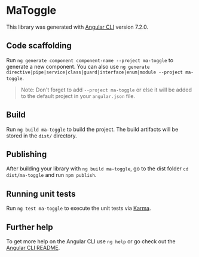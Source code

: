 # MaToggle

This library was generated with [Angular CLI](https://github.com/angular/angular-cli) version 7.2.0.

## Code scaffolding

Run `ng generate component component-name --project ma-toggle` to generate a new component. You can also use `ng generate directive|pipe|service|class|guard|interface|enum|module --project ma-toggle`.
> Note: Don't forget to add `--project ma-toggle` or else it will be added to the default project in your `angular.json` file. 

## Build

Run `ng build ma-toggle` to build the project. The build artifacts will be stored in the `dist/` directory.

## Publishing

After building your library with `ng build ma-toggle`, go to the dist folder `cd dist/ma-toggle` and run `npm publish`.

## Running unit tests

Run `ng test ma-toggle` to execute the unit tests via [Karma](https://karma-runner.github.io).

## Further help

To get more help on the Angular CLI use `ng help` or go check out the [Angular CLI README](https://github.com/angular/angular-cli/blob/master/README.md).
